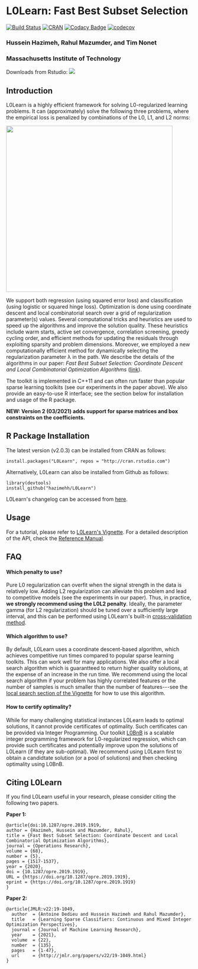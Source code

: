 # L0Learn: Fast Best Subset Selection 
[![Build Status](https://www.travis-ci.com/hazimehh/L0Learn.svg?branch=master)](https://www.travis-ci.com/hazimehh/L0Learn) [![CRAN](https://www.r-pkg.org/badges/version/L0Learn)](https://cran.r-project.org/package=L0Learn) [![Codacy Badge](https://app.codacy.com/project/badge/Grade/7fd68c533fd1493288e7986df3cc6f6d)](https://www.codacy.com/gh/hazimehh/L0Learn/dashboard?utm_source=github.com&amp;utm_medium=referral&amp;utm_content=hazimehh/L0Learn&amp;utm_campaign=Badge_Grade) [![codecov](https://codecov.io/gh/hazimehh/L0Learn/branch/master/graph/badge.svg?token=QYDNA400OI)](https://codecov.io/gh/hazimehh/L0Learn)

### Hussein Hazimeh, Rahul Mazumder, and Tim Nonet
### Massachusetts Institute of Technology

Downloads from Rstudio: [![](https://cranlogs.r-pkg.org/badges/grand-total/L0Learn)](https://cran.rstudio.com/web/packages/L0Learn/index.html)

## Introduction
L0Learn is a highly efficient framework for solving L0-regularized learning problems. It can (approximately) solve the following three problems, where the empirical loss is penalized by combinations of the L0, L1, and L2 norms:

<img src="https://github.com/hazimehh/L0Learn/blob/master/misc/eqs.png" width = 450>

We support both regression (using squared error loss) and classification (using logistic or squared hinge loss). Optimization is done using coordinate descent and local combinatorial search over a grid of regularization parameter(s) values. Several  computational tricks and heuristics are used to speed up the algorithms and improve the solution quality. These heuristics include warm starts, active set convergence, correlation screening, greedy cycling order, and efficient methods for updating the residuals through exploiting sparsity and problem dimensions. Moreover, we employed a new computationally efficient method for dynamically selecting the regularization parameter λ in the path. We describe the details of the algorithms in our paper: *Fast Best Subset Selection: Coordinate Descent and Local Combinatorial Optimization Algorithms* ([link](https://pubsonline.informs.org/doi/10.1287/opre.2019.1919)). 

The toolkit is implemented in C++11 and can often run faster than popular sparse learning toolkits (see our experiments in the paper above). We also provide an easy-to-use R interface; see the section below for installation and usage of the R package.

**NEW: Version 2 (03/2021) adds support for sparse matrices and box constraints on the coefficients.**

## R Package Installation
The latest version (v2.0.3) can be installed from CRAN as follows:
```{R}
install.packages("L0Learn", repos = "http://cran.rstudio.com")
```
Alternatively, L0Learn can also be installed from Github as follows:
```{R}
library(devtools)
install_github("hazimehh/L0Learn")
```
L0Learn's changelog can be accessed from [here](https://github.com/hazimehh/L0Learn/blob/master/ChangeLog).

##  Usage
For a tutorial, please refer to [L0Learn's Vignette](https://cran.r-project.org/web/packages/L0Learn/vignettes/L0Learn-vignette.html). For a detailed description of the API, check the [Reference Manual](https://cran.r-project.org/web/packages/L0Learn/L0Learn.pdf).

## FAQ
#### Which penalty to use?
Pure L0 regularization can overfit when the signal strength in the data is relatively low. Adding L2 regularization can alleviate this problem and lead to competitive models (see the experiments in our paper). Thus, in practice, **we strongly  recommend using the L0L2 penalty**. Ideally, the parameter gamma (for L2 regularization) should be tuned over a sufficiently large interval, and this can be performed using L0Learn's built-in [cross-validation method](https://cran.r-project.org/web/packages/L0Learn/vignettes/L0Learn-vignette.html#cross-validation).

#### Which algorithm to use?
By default, L0Learn uses a coordinate descent-based algorithm, which achieves competitive run times compared to popular sparse learning toolkits. This can work well for many applications. We also offer a local search algorithm which is guarantteed to return higher quality solutions, at the expense of an increase in the run time. We recommend using the local search algorithm if your problem has highly correlated features or the number of samples is much smaller than the number of features---see the [local search section of the Vignette](https://cran.r-project.org/web/packages/L0Learn/vignettes/L0Learn-vignette.html#higher-quality_solutions_using_local_search) for how to use this algorithm.

#### How to certify optimality?
While for many challenging statistical instances L0Learn leads to optimal solutions, it cannot provide certificates of optimality. Such certificates can be provided via Integer Programming. Our toolkit [L0BnB](https://github.com/alisaab/l0bnb) is a scalable integer programming framework for L0-regularized regression, which can provide such certificates and potentially improve upon the solutions of L0Learn (if they are sub-optimal). We recommend using L0Learn first to obtain a candidtate solution (or a pool of solutions) and then checking optimality using L0BnB.


## Citing L0Learn
If you find L0Learn useful in your research, please consider citing the following two papers.

**Paper 1:**
```
@article{doi:10.1287/opre.2019.1919,
author = {Hazimeh, Hussein and Mazumder, Rahul},
title = {Fast Best Subset Selection: Coordinate Descent and Local Combinatorial Optimization Algorithms},
journal = {Operations Research},
volume = {68},
number = {5},
pages = {1517-1537},
year = {2020},
doi = {10.1287/opre.2019.1919},
URL = {https://doi.org/10.1287/opre.2019.1919},
eprint = {https://doi.org/10.1287/opre.2019.1919}
}
```

**Paper 2:**
```
@article{JMLR:v22:19-1049,
  author  = {Antoine Dedieu and Hussein Hazimeh and Rahul Mazumder},
  title   = {Learning Sparse Classifiers: Continuous and Mixed Integer Optimization Perspectives},
  journal = {Journal of Machine Learning Research},
  year    = {2021},
  volume  = {22},
  number  = {135},
  pages   = {1-47},
  url     = {http://jmlr.org/papers/v22/19-1049.html}
}
```
